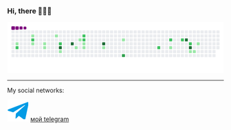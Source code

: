 ### Hi, there 👋👋👋

![snake gif](https://github.com/Tredz01/Tredz01/blob/output/github-contribution-grid-snake.gif)

_____________________________________________________________________________________________

My social networks:



<p>
<img src="https://github.com/Tredz01/Tredz01/blob/main/free-icon-telegram-2111644.png" alt="Пример изображения" width="50"> 
<a href="https://t.me/Tredz_11">мой telegram</a>
</p>
